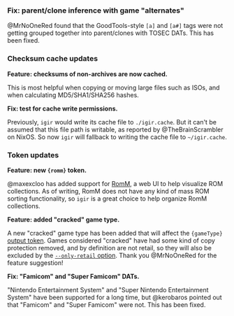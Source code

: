 
### Fix: parent/clone inference with game "alternates"

@MrNoOneRed found that the GoodTools-style `[a]` and `[a#]` tags were not getting grouped together into parent/clones with TOSEC DATs. This has been fixed.

### Checksum cache updates

**Feature: checksums of non-archives are now cached.**

This is most helpful when copying or moving large files such as ISOs, and when calculating MD5/SHA1/SHA256 hashes.

**Fix: test for cache write permissions.**

Previously, `igir` would write its cache file to `./igir.cache`. But it can't be assumed that this file path is writable, as reported by @TheBrainScrambler on NixOS. So now `igir` will fallback to writing the cache file to `~/igir.cache`.

### Token updates

**Feature: new `{romm}` token.**

@maxexcloo has added support for [RomM](https://github.com/rommapp/romm), a web UI to help visualize ROM collections. As of writing, RomM does not have any kind of mass ROM sorting functionality, so `igir` is a great choice to help organize RomM collections.

**Feature: added "cracked" game type.**

A new "cracked" game type has been added that will affect the `{gameType}` [output token](https://igir.io/output/tokens/). Games considered "cracked" have had some kind of copy protection removed, and by definition are not retail, so they will also be excluded by the [`--only-retail` option](https://igir.io/roms/filtering-preferences/#only-retail). Thank you @MrNoOneRed for the feature suggestion!

**Fix: "Famicom" and "Super Famicom" DATs.**

"Nintendo Entertainment System" and "Super Nintendo Entertainment System" have been supported for a long time, but @kerobaros pointed out that "Famicom" and "Super Famicom" were not. This has been fixed.
<!--stackedit_data:
eyJoaXN0b3J5IjpbMTIwMjA1NTkyN119
-->